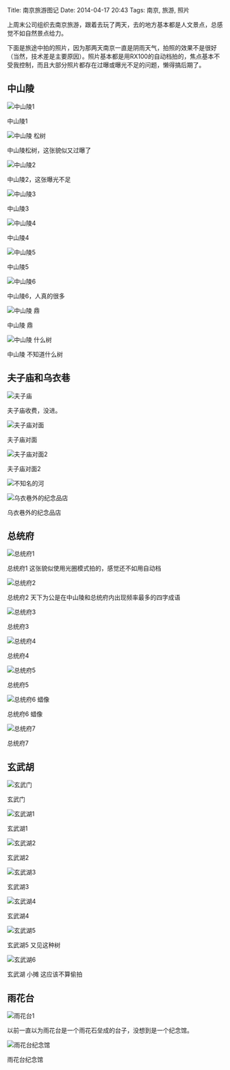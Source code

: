 Title: 南京旅游图记
Date: 2014-04-17 20:43
Tags: 南京, 旅游, 照片

上周末公司组织去南京旅游，跟着去玩了两天，去的地方基本都是人文景点，总感觉不如自然景点给力。

下面是旅途中拍的照片，因为那两天南京一直是阴雨天气，拍照的效果不是很好（当然，技术差是主要原因）。照片基本都是用RX100的自动档拍的，焦点基本不受我控制，而且大部分照片都存在过曝或曝光不足的问题，懒得搞后期了。

## 中山陵
![中山陵1](/static/images/travel/nanjing/DSC02679.JPG)

中山陵1

![中山陵 松树](/static/images/travel/nanjing/DSC02680.JPG)

中山陵松树，这张貌似又过曝了

![中山陵2](/static/images/travel/nanjing/DSC02687.JPG)

中山陵2，这张曝光不足

![中山陵3](/static/images/travel/nanjing/DSC02707.JPG)

中山陵3

![中山陵4](/static/images/travel/nanjing/DSC02718.JPG)

中山陵4

![中山陵5](/static/images/travel/nanjing/DSC02725.JPG)

中山陵5

![中山陵6](/static/images/travel/nanjing/DSC02743.JPG)

中山陵6，人真的很多

![中山陵 鼎](/static/images/travel/nanjing/DSC02749.JPG)

中山陵 鼎

![中山陵 什么树](/static/images/travel/nanjing/DSC02769.JPG)

中山陵 不知道什么树

## 夫子庙和乌衣巷
![夫子庙](/static/images/travel/nanjing/DSC02800.JPG)

夫子庙收费，没进。

![夫子庙对面](/static/images/travel/nanjing/DSC02796.JPG)

夫子庙对面

![夫子庙对面2](/static/images/travel/nanjing/DSC02799.JPG)

夫子庙对面2

![不知名的河](/static/images/travel/nanjing/DSC02848.JPG)

![乌衣巷外的纪念品店](/static/images/travel/nanjing/DSC02850.JPG)

乌衣巷外的纪念品店

## 总统府
![总统府1](/static/images/travel/nanjing/DSC02890.JPG)

总统府1 这张貌似使用光圈模式拍的，感觉还不如用自动档

![总统府2](/static/images/travel/nanjing/DSC02895.JPG)

总统府2 天下为公是在中山陵和总统府内出现频率最多的四字成语

![总统府3](/static/images/travel/nanjing/DSC02925.JPG)

总统府3

![总统府4](/static/images/travel/nanjing/DSC02950.JPG)

总统府4

![总统府5](/static/images/travel/nanjing/DSC02962.JPG)

总统府5

![总统府6 蜡像](/static/images/travel/nanjing/DSC02993.JPG)

总统府6 蜡像

![总统府7](/static/images/travel/nanjing/DSC03017.JPG)

总统府7

## 玄武胡
![玄武门](/static/images/travel/nanjing/DSC03071.JPG)

玄武门

![玄武湖1](/static/images/travel/nanjing/DSC03087.JPG)

玄武湖1

![玄武湖2](/static/images/travel/nanjing/DSC03089.JPG)

玄武湖2

![玄武湖3](/static/images/travel/nanjing/DSC03126.JPG)

玄武湖3

![玄武湖4](/static/images/travel/nanjing/DSC03147.JPG)

玄武湖4

![玄武湖5](/static/images/travel/nanjing/DSC03159.JPG)

玄武湖5 又见这种树

![玄武湖6](/static/images/travel/nanjing/DSC03181.JPG)

玄武湖 小摊 这应该不算偷拍

## 雨花台

![雨花台1](/static/images/travel/nanjing/DSC03240.JPG)

以前一直以为雨花台是一个雨花石垒成的台子，没想到是一个纪念馆。

![雨花台纪念馆](/static/images/travel/nanjing/DSC03246.JPG)

雨花台纪念馆

